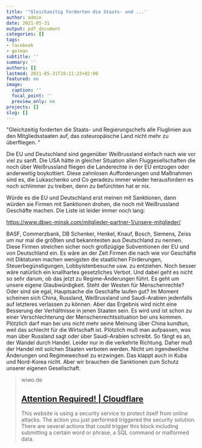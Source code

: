 ```yaml
---
title: '"Gleichzeitig forderten die Staats- und ...'
author: admin
date: 2021-05-31
output: pdf_document
categories: []
tags:
- facebook
- german
subtitle: ''
summary: ''
authors: []
lastmod: 2021-05-31T10:11:23+02:00
featured: no
image:
  caption: ''
  focal_point: ''
  preview_only: no
projects: []
slug: []
---
```

"Gleichzeitig forderten die Staats- und Regierungschefs alle Fluglinien aus den Mitgliedsstaaten auf, das osteuropäische Land nicht mehr zu überfliegen. "

Die EU und Deutschland sind gegenüber Weißrussland einfach nach wie vor viel zu sanft. Die USA hätte in gleicher Situation allen Fluggesellschaften die noch über Weißrussland fliegen die Landerechte in der EU entzogen oder anderweitig boykottiert. Diese zahnlosen Aufforderungen und Maßnahmen sind es, die Lukaschenko und Co geradezu immer wieder herausfordern es noch schlimmer zu treiben, denn zu befürchten hat er nix. 

Würde es die EU und Deutschland erst meinen mit Sanktionen, dann würden sie Firmen mit Sanktionen drohen, die noch mit Weißrussland Geschäfte machen. Die Liste ist leider immer noch lang:

https://www.dbwc-minsk.com/mitglieder-partner-1/unsere-mitglieder/

BASF, Commerzbank, DB Schenker, Henkel, Knauf, Bosch, Siemens, Zeiss um nur mal die größten und bekanntesten aus Deutschland zu nennen. Diese Firmen streichen sicher noch großzügige Subventionen der EU und von Deutschland ein. Es wäre an der Zeit Firmen die nach wie vor Geschäfte mit Diktaturen machen wenigsten die staatlichen Förderungen, Steuerbegünstigungen, Lobbyistenbesuche usw. zu entziehen. Noch besser wäre natürlich ein knallhartes gesetzliches Verbot. Und dabei geht es nicht so sehr darum, ob das jetzt zu Regime-Änderungen führt. Es geht um unsere eigene Glaubwürdigkeit. Steht der Westen für Menschenrechte? Oder sind sie egal, Hauptsache die Geschäfte laufen gut? Im Moment scheinen sich China, Russland, Weißrussland und Saudi-Arabien jedenfalls auf letzteres verlassen zu können. Aber das Ergebnis wird nicht eine Besserung der Verhältnisse in jenen Staaten sein.  Es wird und ist schon zu einer Verschlechterung der Menschenrechtssituation bei uns kommen. Plötzlich darf man bei uns nicht mehr seine Meinung über China kundtun, weil das schlecht für die Wirtschaft ist. Plötzlich muß man aufpassen, was man über Russland sagt oder über Saudi-Arabien schreibt. So fängt es an, der Wandel durch Handel. Leider nur in die verkehrte Richtung. Daher muß der Handel mit solchen Staaten verboten werden. Nicht um irgendwelche Änderungen und Regimewechsel zu erzwingen. Das klappt auch in Kuba und Nord-Korea nicht. Aber wir brauchen die Sanktionen zum Schutz unserer eigenen Gesellschaft.
> wiwo.de
> ## [Attention Required! | Cloudflare](https://www.wiwo.de/technologie/forschung/sanktionen-gegen-weissrussland-animation-zeigt-flugbeschraenkungen-ueber-belarus-sind-wirkungslos/27237820.html)
>
>This website is using a security service to protect itself from online attacks. The action you just performed triggered the security solution. There are several actions that could trigger this block including submitting a certain word or phrase, a SQL command or malformed data.

